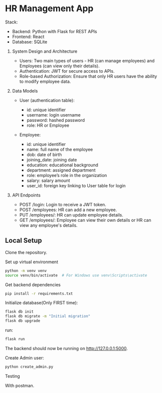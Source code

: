 # HR Management App

Stack:
* Backend: Python with Flask for REST APIs
* Frontend: React
* Database: SQLite


1. System Design and Architecture
    * Users: Two main types of users - HR (can manage employees) and Employees (can view only their details).
    * Authentication: JWT for secure access to APIs.
    * Role-based Authorization: Ensure that only HR users have the ability to modify employee data.

2. Data Models
    * User (authentication table):
        * id: unique identifier
        * username: login username
        * password: hashed password
        * role: HR or Employee

    * Employee:
        * id: unique identifier
        * name: full name of the employee
        * dob: date of birth
        * joining_date: joining date
        * education: educational background
        * department: assigned department
        * role: employee’s role in the organization
        * salary: salary amount
        * user_id: foreign key linking to User table for login

3. API Endpoints

    * POST /login: Login to receive a JWT token.
    * POST /employees: HR can add a new employee.
    * PUT /employees/<id>: HR can update employee details.
    * GET /employees/<id>: Employee can view their own details or HR can view any employee's details.

## Local Setup

Clone the repository.

Set up virtual environment
```sh
python -m venv venv
source venv/bin/activate  # For Windows use venv\Scripts\activate
```

Get backend dependencies
```sh
pip install -r requirements.txt
```

Initialize database(Only FIRST time):
```sh
flask db init
flask db migrate -m "Initial migration"
flask db upgrade
```

 run:



```sh
flask run
```
The backend should now be running on http://127.0.0.1:5000.

Create Admin user:
```sh
python create_admin.py
```

Testing

With postman.
<!-- todo -->
